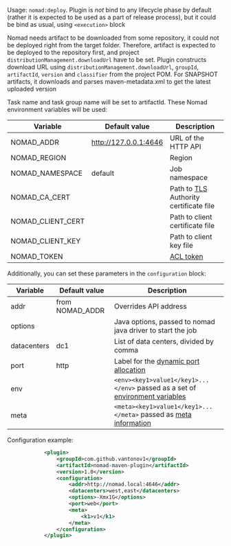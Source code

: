 Usage: `nomad:deploy`. Plugin is *not* bind to any lifecycle phase by default (rather it is expected to be used as a part of release process), but it could be bind as usual, using `<execution>` block 

Nomad needs artifact to be downloaded from some repository, it could not be deployed right from the target folder. 
Therefore, artifact is expected to be deployed to the repository first, and project `distributionManagement.downloadUrl` have to be set.
Plugin constructs download URL using `distributionManagement.downloadUrl`, `groupId`, `artifactId`, `version` and `classifier` from the project POM. 
For SNAPSHOT artifacts, it downloads and parses maven-metadata.xml to get the latest uploaded version 

Task name and task group name will be set to artifactId. These Nomad environment variables will be used:

Variable         | Default value         | Description
-----------------|-----------------------|-----------------------------------------------
NOMAD_ADDR       | http://127.0.0.1:4646 | URL of the HTTP API
NOMAD_REGION     |                       | Region  
NOMAD_NAMESPACE  | default               | Job namespace
NOMAD_CA_CERT    |                       | Path to [TLS](https://www.nomadproject.io/guides/security/securing-nomad.html)  Authority certificate file  
NOMAD_CLIENT_CERT|                       | Path to client certificate file
NOMAD_CLIENT_KEY |                       | Path to client key file
NOMAD_TOKEN      |                       | [ACL token](https://www.nomadproject.io/guides/security/acl.html)
  
Additionally, you can set these parameters in the `configuration` block:

Variable         | Default value         | Description
-----------------|-----------------------|-----------------------------------------------
addr             | from NOMAD_ADDR       | Overrides API address
options          |                       | Java options, passed to nomad java driver to start the job
datacenters      | dc1                   | List of data centers, divided by comma
port             | http                  | Label for the [dynamic port allocation](https://www.nomadproject.io/docs/job-specification/network.html#dynamic-ports)
env              |                       | `<env><key1>value1</key1>...</env>` passed as a set of [environment variables](https://www.nomadproject.io/docs/job-specification/env.html)
meta             |                       | `<meta><key1>value1</key1>...</meta>` passed as [meta information](https://www.nomadproject.io/docs/job-specification/meta.html)  

Configuration example:

```xml
            <plugin>
                <groupId>com.github.vantonov1</groupId>
                <artifactId>nomad-maven-plugin</artifactId>
                <version>1.0</version>
                <configuration>
                    <addr>http://nomad.local:4646</addr>
                    <datacenters>west,east</datacenters>
                    <options>-Xmx1G</options>
                    <port>web</port>
                    <meta>
                        <k1>v1</k1>
                    </meta>
                </configuration>
            </plugin>
```

